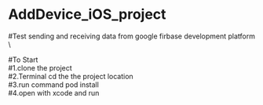 # AddDevice_iOS_project

#Test sending and receiving data from google firbase development platform\
\

#To Start\
#1.clone the project\
#2.Terminal cd the the project location\
#3.run command pod install\
#4.open with xcode and run
